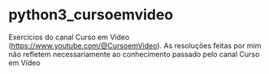 # python3_cursoemvideo
Exercícios do canal Curso em Vídeo (https://www.youtube.com/@CursoemVideo).
As resoluções feitas por mim não refletem necessariamente ao conhecimento passado pelo canal Curso em Vídeo

